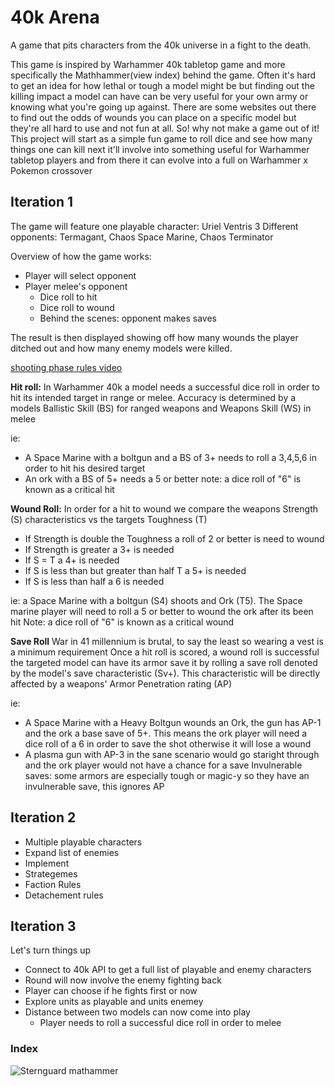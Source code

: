 # 40k Arena 
A game that pits characters from the 40k universe in a fight to the death.

This game is inspired by Warhammer 40k tabletop game and more specifically the Mathhammer(view index) behind the game. Often it's hard to get an idea for how lethal or tough a model might be but finding out the killing impact a model can have can be very useful for your own army or knowing what you're going up against. There are some websites out there to find out the odds of wounds you can place on a specific model but they're all hard to use and not fun at all. So! why not make a game out of it! This project will start as a simple fun game to roll dice and see how many things one can kill next it'll involve into something useful for Warhammer tabletop players and from there it can evolve into a full on Warhammer x Pokemon crossover

 ## Iteration 1

 The game will feature one playable character: Uriel Ventris
 3 Different opponents: Termagant, Chaos Space Marine, Chaos Terminator

 Overview of how the game works:

 - Player will select opponent
 - Player melee's opponent
   - Dice roll to hit
   - Dice roll to wound
   - Behind the scenes: opponent makes saves

 The result is then displayed showing off how many wounds the player ditched out and how many enemy models were killed.

[shooting phase rules video](https://www.youtube.com/watch?v=P2ubmPDr_Ps)

<b>Hit roll:</b> 
In Warhammer 40k a model needs a successful dice roll in order to hit its intended target in range or melee. Accuracy is determined by a models Ballistic Skill (BS) for ranged weapons and Weapons Skill (WS) in melee

ie: 
- A Space Marine with a boltgun and a BS of 3+ needs to roll a 3,4,5,6 in order to hit his desired target
- An ork with a BS of 5+ needs a 5 or better
note: a dice roll of "6" is known as a critical hit

<b>Wound Roll:</b>
In order for a hit to wound we compare the weapons Strength (S) characteristics vs the targets Toughness (T)
- If Strength is double the Toughness a roll of 2 or better is need to wound
- If Strength is greater a 3+ is needed
- If S = T a 4+ is needed
- If S is less than but greater than half T a 5+ is needed
- If S is less than half a 6 is needed

ie: a Space Marine with a boltgun (S4) shoots and Ork (T5). The Space marine player will need to roll a 5 or better to wound the ork after its been hit
Note: a dice roll of "6" is known as a critical wound

<b>Save Roll</b>
War in 41 millennium is brutal, to say the least so wearing a vest is a minimum requirement
Once a hit roll is scored, a wound roll is successful the targeted model can have its armor save it by rolling a save roll denoted by the model's save characteristic (Sv+). This characteristic will be directly affected by a weapons' Armor Penetration rating (AP)

ie: 
- A Space Marine with a Heavy Boltgun wounds an Ork, the gun has AP-1 and the ork a base save of 5+. This means the ork player will need a dice roll of a 6 in order to save the shot otherwise it will lose a wound
- A plasma gun with AP-3 in the sane scenario would go staright through and the ork player would not have a chance for a save
Invulnerable saves: some armors are especially tough or magic-y so they have an invulnerable save, this ignores AP

## Iteration 2
- Multiple playable characters
- Expand list of enemies
- Implement
 - Strategemes
 - Faction Rules
 - Detachement rules

## Iteration 3

 Let's turn things up
 - Connect to 40k API to get a full list of playable and enemy characters
 - Round will now involve the enemy fighting back
 - Player can choose if he fights first or now
 - Explore units as playable and units enemey
 - Distance between two models can now come into play
   - Player needs to roll a successful dice roll in order to melee
  

### Index

![Sternguard mathammer](https://imgur.com/oczmUCZ.png)
